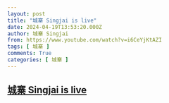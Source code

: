 ```yaml
---
layout: post
title: "城寨 Singjai is live"
date: 2024-04-19T13:53:20.000Z
author: 城寨 Singjai
from: https://www.youtube.com/watch?v=i6CeYjKtAZI
tags: [ 城寨 ]
comments: True
categories: [ 城寨 ]
---
```

<!--1713534800000-->
[城寨 Singjai is live](https://www.youtube.com/watch?v=i6CeYjKtAZI)
------

<div>

</div>
